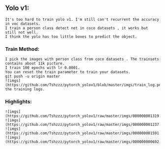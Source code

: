 ## Yolo v1: 
	It's too hard to train yolo v1. I'm still can't recurrent the accuracy in voc datasets. 
	I train a person class detect net in coco datasets , it works but still not well. 
	I think the yolo has too little boxes to predict the object.

### Train Method:
	I pick the images with person class from coco datasets . The trainsets contains about 11k picture.
	I train 100 epochs with lr 0.0001.
	You can reset the train parameter to train your datasets.
	git push -u origin master
	![imgs](https://github.com/Tshzzz/pytorch_yolov1/blob/master/imgs/train_log.png)
	the training logs.

### Highlights:
	![imgs](https://github.com/Tshzzz/pytorch_yolov1/raw/master/imgs/000000001319.jpg)
	![imgs](https://github.com/Tshzzz/pytorch_yolov1/raw/master/imgs/000000001237.jpg)
	![imgs](https://github.com/Tshzzz/pytorch_yolov1/raw/master/imgs/000000001591.jpg)
	![imgs](https://github.com/Tshzzz/pytorch_yolov1/raw/master/imgs/000000000692.jpg)
